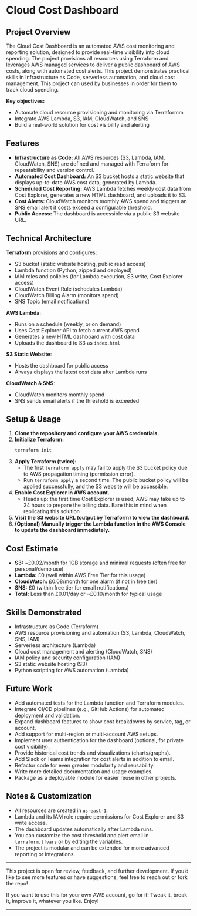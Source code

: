 
# Cloud Cost Dashboard

## Project Overview

The Cloud Cost Dashboard is an automated AWS cost monitoring and reporting solution, designed to provide real-time visibility into cloud spending. The project provisions all resources using Terraform and leverages AWS managed services to deliver a public dashboard of AWS costs, along with automated cost alerts. This project demonstrates practical skills in Infrastructure as Code, serverless automation, and cloud cost management. This project can used by businesses in order for them to track cloud spending.

**Key objectives:**
- Automate cloud resource provisioning and monitoring via Terraformm
- Integrate AWS Lambda, S3, IAM, CloudWatch, and SNS
- Build a real-world solution for cost visibility and alerting



## Features

- **Infrastructure as Code:** All AWS resources (S3, Lambda, IAM, CloudWatch, SNS) are defined and managed with Terraform for repeatability and version control.
- **Automated Cost Dashboard:** An S3 bucket hosts a static website that displays up-to-date AWS cost data, generated by Lambda.
- **Scheduled Cost Reporting:** AWS Lambda fetches weekly cost data from Cost Explorer, generates a new HTML dashboard, and uploads it to S3.
- **Cost Alerts:** CloudWatch monitors monthly AWS spend and triggers an SNS email alert if costs exceed a configurable threshold.
- **Public Access:** The dashboard is accessible via a public S3 website URL.



## Technical Architecture

**Terraform** provisions and configures:
- S3 bucket (static website hosting, public read access)
- Lambda function (Python, zipped and deployed)
- IAM roles and policies (for Lambda execution, S3 write, Cost Explorer access)
- CloudWatch Event Rule (schedules Lambda)
- CloudWatch Billing Alarm (monitors spend)
- SNS Topic (email notifications)

**AWS Lambda**:
- Runs on a schedule (weekly, or on demand)
- Uses Cost Explorer API to fetch current AWS spend
- Generates a new HTML dashboard with cost data
- Uploads the dashboard to S3 as `index.html`

**S3 Static Website**:
- Hosts the dashboard for public access
- Always displays the latest cost data after Lambda runs

**CloudWatch & SNS**:
- CloudWatch monitors monthly spend
- SNS sends email alerts if the threshold is exceeded



## Setup & Usage

1. **Clone the repository and configure your AWS credentials.**
2. **Initialize Terraform:**
	```sh
	terraform init
	```
3. **Apply Terraform (twice):**
	- The first `terraform apply` may fail to apply the S3 bucket policy due to AWS propagation timing (permission error).
	- Run `terraform apply` a second time. The public bucket policy will be applied successfully, and the S3 website will be accessible.
4. **Enable Cost Explorer in AWS account.**
	- Heads up: the first time Cost Explorer is used, AWS may take up to 24 hours to prepare the billing data. Bare this in mind when replicating this solution
5. **Visit the S3 website URL (output by Terraform) to view the dashboard.**
6. **(Optional) Manually trigger the Lambda function in the AWS Console to update the dashboard immediately.**



## Cost Estimate

- **S3:** ~£0.02/month for 1GB storage and minimal requests (often free for personal/demo use)
- **Lambda:** £0 (well within AWS Free Tier for this usage)
- **CloudWatch:** £0.08/month for one alarm (if not in free tier)
- **SNS:** £0 (within free tier for email notifications)
- **Total:** Less than £0.01/day or ~£0.10/month for typical usage




## Skills Demonstrated

- Infrastructure as Code (Terraform)
- AWS resource provisioning and automation (S3, Lambda, CloudWatch, SNS, IAM)
- Serverless architecture (Lambda)
- Cloud cost management and alerting (CloudWatch, SNS)
- IAM policy and security configuration (IAM)
- S3 static website hosting (S3)
- Python scripting for AWS automation (Lambda)

## Future Work

- Add automated tests for the Lambda function and Terraform modules.
- Integrate CI/CD pipelines (e.g., GitHub Actions) for automated deployment and validation.
- Expand dashboard features to show cost breakdowns by service, tag, or account.
- Add support for multi-region or multi-account AWS setups.
- Implement user authentication for the dashboard (optional, for private cost visibility).
- Provide historical cost trends and visualizations (charts/graphs).
- Add Slack or Teams integration for cost alerts in addition to email.
- Refactor code for even greater modularity and reusability.
- Write more detailed documentation and usage examples.
- Package as a deployable module for easier reuse in other projects.

## Notes & Customization

- All resources are created in `us-east-1`.
- Lambda and its IAM role require permissions for Cost Explorer and S3 write access.
- The dashboard updates automatically after Lambda runs.
- You can customize the cost threshold and alert email in `terraform.tfvars` or by editing the variables.
- The project is modular and can be extended for more advanced reporting or integrations.

---

This project is open for review, feedback, and further development. If you’d like to see more features or have suggestions, feel free to reach out or fork the repo! 

If you want to use this for your own AWS account, go for it! Tweak it, break it, improve it, whatever you like. Enjoy!

---


